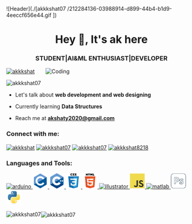 ![Header](./[akkkshat07
/212284136-03988914-d899-44b4-b1d9-4eeccf656e44.gif
])
<h1 align="center">Hey 👋, It's ak here</h1>
<h3 align="center">STUDENT|AI&ML ENTHUSIAST|DEVELOPER</h3>
<img align="right" alt="Coding" width="400" src="https://qph.cf2.quoracdn.net/main-qimg-3bd139022dfbf3b91ec200318cc13148">
<p align="left"> <a href="https://twitter.com/akkkshat" target="blank"><img src="https://img.shields.io/twitter/follow/akkkshat?logo=twitter&style=for-the-badge" alt="akkkshat" /></a> </p>
<p align="left"> <img src="https://komarev.com/ghpvc/?username=akkkshat07&label=Profile%20views&color=blue&style=for-the-badge&logo=eye" alt="akkkshat07" /> </p>




- Let's talk about **web development and web designing**

- Currently learning **Data Structures**

- Reach me at **akshaty2020@gmail.com**

<h3 align="left">Connect with me:</h3>
<p align="left">
<a href="https://twitter.com/akkkshat" target="blank"><img align="center" src="https://raw.githubusercontent.com/rahuldkjain/github-profile-readme-generator/master/src/images/icons/Social/twitter.svg" alt="akkkshat" height="30" width="40" /></a>
<a href="https://linkedin.com/in/akkkshat07" target="blank"><img align="center" src="https://raw.githubusercontent.com/rahuldkjain/github-profile-readme-generator/master/src/images/icons/Social/linked-in-alt.svg" alt="akkkshat07" height="30" width="40" /></a>
<a href="https://instagram.com/akkkshat07" target="blank"><img align="center" src="https://raw.githubusercontent.com/rahuldkjain/github-profile-readme-generator/master/src/images/icons/Social/instagram.svg" alt="akkkshat07" height="30" width="40" /></a>
<a href="https://www.codechef.com/users/akkkshat8218" target="blank"><img align="center" src="https://cdn.jsdelivr.net/npm/simple-icons@3.1.0/icons/codechef.svg" alt="akkkshat8218" height="30" width="40" /></a>
</p>

<h3 align="left">Languages and Tools:</h3>
<p align="left"> <a href="https://www.arduino.cc/" target="_blank" rel="noreferrer"> <img src="https://cdn.worldvectorlogo.com/logos/arduino-1.svg" alt="arduino" width="40" height="40"/> </a> <a href="https://www.cprogramming.com/" target="_blank" rel="noreferrer"> <img src="https://raw.githubusercontent.com/devicons/devicon/master/icons/c/c-original.svg" alt="c" width="40" height="40"/> </a> <a href="https://www.w3schools.com/cpp/" target="_blank" rel="noreferrer"> <img src="https://raw.githubusercontent.com/devicons/devicon/master/icons/cplusplus/cplusplus-original.svg" alt="cplusplus" width="40" height="40"/> </a> <a href="https://www.w3schools.com/css/" target="_blank" rel="noreferrer"> <img src="https://raw.githubusercontent.com/devicons/devicon/master/icons/css3/css3-original-wordmark.svg" alt="css3" width="40" height="40"/> </a> <a href="https://www.w3.org/html/" target="_blank" rel="noreferrer"> <img src="https://raw.githubusercontent.com/devicons/devicon/master/icons/html5/html5-original-wordmark.svg" alt="html5" width="40" height="40"/> </a> <a href="https://www.adobe.com/in/products/illustrator.html" target="_blank" rel="noreferrer"> <img src="https://www.vectorlogo.zone/logos/adobe_illustrator/adobe_illustrator-icon.svg" alt="illustrator" width="40" height="40"/> </a> <a href="https://developer.mozilla.org/en-US/docs/Web/JavaScript" target="_blank" rel="noreferrer"> <img src="https://raw.githubusercontent.com/devicons/devicon/master/icons/javascript/javascript-original.svg" alt="javascript" width="40" height="40"/> </a> <a href="https://www.mathworks.com/" target="_blank" rel="noreferrer"> <img src="https://upload.wikimedia.org/wikipedia/commons/2/21/Matlab_Logo.png" alt="matlab" width="40" height="40"/> </a> <a href="https://www.photoshop.com/en" target="_blank" rel="noreferrer"> <img src="https://raw.githubusercontent.com/devicons/devicon/master/icons/photoshop/photoshop-line.svg" alt="photoshop" width="40" height="40"/> </a> <a href="https://www.python.org" target="_blank" rel="noreferrer"> <img src="https://raw.githubusercontent.com/devicons/devicon/master/icons/python/python-original.svg" alt="python" width="40" height="40"/> </a> </p>

<p><img align="left" src="https://github-readme-stats.vercel.app/api/top-langs?username=akkkshat07&show_icons=true&locale=en&layout=compact" alt="akkkshat07" /></p>


<p><img align="center" src="https://github-readme-streak-stats.herokuapp.com/?user=akkkshat07&theme=dark" alt="akkkshat07" /></p>

